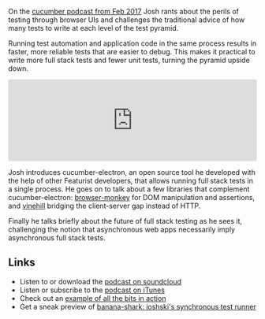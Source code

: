 On the [cucumber podcast from Feb 2017](https://cucumber.io/blog/2017/02/23/cucumber-electron) Josh rants about the perils of testing through browser UIs and challenges the traditional advice of how many tests to write at each level of the test pyramid.

Running test automation and application code in the same process results in faster, more reliable tests that are easier to debug. This makes it practical to write more full stack tests and fewer unit tests, turning the pyramid upside down.

<iframe width="100%" height="166" scrolling="no" frameborder="no" src="https://w.soundcloud.com/player/?url=https%3A//api.soundcloud.com/tracks/309144529&amp;color=ff5500&amp;auto_play=false&amp;hide_related=false&amp;show_comments=true&amp;show_user=true&amp;show_reposts=false"></iframe>

Josh introduces cucumber-electron, an open source tool he developed with the help of other Featurist developers, that allows running full stack tests in a single process. He goes on to talk about a few libraries that complement cucumber-electron: [browser-monkey](https://github.com/featurist/browser-monkey) for DOM manipulation and assertions, and [vinehill](https://github.com/featurist/vinehill) bridging the client-server gap instead of HTTP.

Finally he talks briefly about the future of full stack testing as he sees it, challenging the notion that asynchronous web apps necessarily imply asynchronous full stack tests.

## Links

* Listen to or download the [podcast on soundcloud](https://soundcloud.com/cucumber-podcast/cucumber-electron/s-xIqQF)
* Listen or subscribe to the [podcast on iTunes](https://itunes.apple.com/gb/podcast/cucumber-podcast-rss/id1078896635)
* Check out an [example of all the bits in action](https://github.com/joshski/cucumbers-on-vine-hill)
* Get a sneak preview of [banana-shark: joshski's synchronous test runner](https://github.com/featurist/banana-shark)
